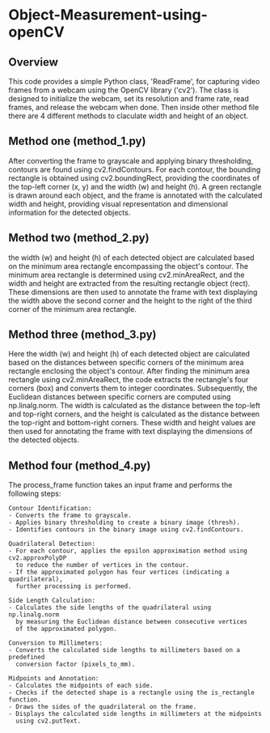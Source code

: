 # Object-Measurement-using-openCV

## Overview

This code provides a simple Python class, 'ReadFrame', for capturing video frames from a webcam using the OpenCV library ('cv2'). The class is designed to initialize the webcam, set its resolution and frame rate, read frames, and release the webcam when done.
Then inside other method file there are 4 different methods to claculate width and height of an object. 

## Method one (method_1.py)

After converting the frame to grayscale and applying binary thresholding, contours are found using cv2.findContours. For each contour, the bounding rectangle is obtained using cv2.boundingRect, providing the coordinates of the top-left corner (x, y) and the width (w) and height (h). 
A green rectangle is drawn around each object, and the frame is annotated with the calculated width and height, providing visual representation and dimensional information for the detected objects.

## Method two (method_2.py)

the width (w) and height (h) of each detected object are calculated based on the minimum area rectangle encompassing the object's contour. 
The minimum area rectangle is determined using cv2.minAreaRect, and the width and height are extracted from the resulting rectangle object (rect). 
These dimensions are then used to annotate the frame with text displaying the width above the second corner and the height to the right of the third corner of the minimum area rectangle.

## Method three (method_3.py)

Here the width (w) and height (h) of each detected object are calculated based on the distances between specific corners of the minimum area rectangle enclosing the object's contour. 
After finding the minimum area rectangle using cv2.minAreaRect, the code extracts the rectangle's four corners (box) and converts them to integer coordinates. Subsequently, the Euclidean distances between specific corners are computed using np.linalg.norm. 
The width is calculated as the distance between the top-left and top-right corners, and the height is calculated as the distance between the top-right and bottom-right corners. 
These width and height values are then used for annotating the frame with text displaying the dimensions of the detected objects.

## Method four (method_4.py)

The process_frame function takes an input frame and performs the following steps:
    
    Contour Identification:
    - Converts the frame to grayscale.
    - Applies binary thresholding to create a binary image (thresh).
    - Identifies contours in the binary image using cv2.findContours.

    Quadrilateral Detection:
    - For each contour, applies the epsilon approximation method using cv2.approxPolyDP 
      to reduce the number of vertices in the contour.
    - If the approximated polygon has four vertices (indicating a quadrilateral), 
      further processing is performed.

    Side Length Calculation:
    - Calculates the side lengths of the quadrilateral using np.linalg.norm 
      by measuring the Euclidean distance between consecutive vertices 
      of the approximated polygon.

    Conversion to Millimeters:
    - Converts the calculated side lengths to millimeters based on a predefined 
      conversion factor (pixels_to_mm).

    Midpoints and Annotation:
    - Calculates the midpoints of each side.
    - Checks if the detected shape is a rectangle using the is_rectangle function.
    - Draws the sides of the quadrilateral on the frame.
    - Displays the calculated side lengths in millimeters at the midpoints 
      using cv2.putText.
    
